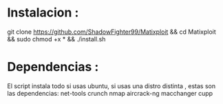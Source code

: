 # Instalacion :
git clone https://github.com/ShadowFighter99/Matixploit && cd Matixploit &&  sudo chmod +x * && ./install.sh
# Dependencias :
El script instala todo si usas ubuntu, si usas una distro distinta , estas son las dependencias:
net-tools crunch nmap aircrack-ng macchanger cupp
